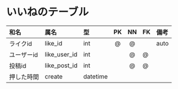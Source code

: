 # いいねのテーブル

|和名|属名|型|PK|NN|FK|備考|
|:---|:---|:---|:---:|:---:|:---|:---|
|ライクid|like_id|int|@|@||auto|
|ユーザーid|like_user_id|int||@|@||
|投稿id|like_post_id|int||@|@||
|押した時間|create|datetime||||
